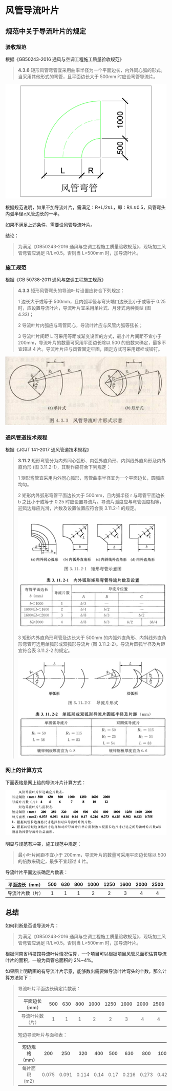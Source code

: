 # 风管导流叶片

## 规范中关于导流叶片的规定

### 验收规范

根据《GB50243-2016 通风与空调工程施工质量验收规范》

>**4.3.6** 矩形风管弯管宜采用曲率半径为一个平面边长，内外同心弧的形式。当采用其他形式的弯管，且平面边长大于 500mm 时应设弯管导流片。

![风管弯头](img/风管弯头.png)

根据规范说明，如果不加导流叶片，需满足：R+L/2≥L，即：R/L≥0.5，风管弯头内弧半径≥风管边长的一半。

如果不满足上述条件，需要设风管导流叶片。

结论：

>为满足《GB50243-2016 通风与空调工程施工质量验收规范》，现场加工风管弯管应满足 R/L≥0.5。否则当 L>500mm 时，加导流叶片。

### 施工规范

根据《GB 50738-2011 通风与空调工程施工规范》

>**4.3.3** 矩形风管弯头的导流叶片设置应符合下列规定：
>
>1 边长大于或等于 500mm，且内弧半径与弯头端口边长比小于或等于 0.25 时，应设置导流叶片，导流叶片宜采用单片式、月牙式两种类型 (图 4.33)；
>
>2 导流叶片内弧应与弯管同心，导流叶片应与风管内弧等弦长；
>
>3 导流叶片间距 L 可采用等距或渐变设置的方式，最小叶片间距不宜小于 200mm，导流叶片的数量可采用平面边长除以 500 的倍数来确定，最多不宜超过 4 片。导流叶片应与风管固定牢固，固定方式可采用螺栓或铆钉。

![风管导流叶片形式示意](img/风管导流叶片形式示意.png)

### 通风管道技术规程

根据《JGJT 141-2017 通风管道技术规程》

>**3.11.2** 矩形弯管分为内外同心弧形、内弧外直角形、内斜线外直角形及内外直角形 (图 3.11.2-1)，其制作应符合下列规定：
>
>1 矩形弯管宜采用内外同心弧形，弯管曲率半径宜为一个平面边长，圆弧应均匀。
>
>2 矩形内外弧形弯管平面边长大于 500mm，且内弧半径 r 与弯管平面边长 b 之比小于或等于 0.25 时应设置导流片。导流片弧度应与弯管弧度相等，迎风边缘应光滑，片数及设置位置应符合表 3.11.2-1 的规定。
>
>![内外弧形矩形弯管导流片数及设置](img/内外弧形矩形弯管导流片数及设置.png)
>
>3 矩形内外直角形弯管及边长大于 500mm 的内弧外直角形、内斜线外直角形弯管可选用单弧形或双弧形导流片 (图 3.11.2-2)。导流片圆弧半径及片距宜符合表 3.11.2-2 的规定。
>
>![单弧形或双弧形导流片圆弧半径及片距](img/单弧形或双弧形导流片圆弧半径及片距.png)

### 网上的计算方式

下面表格是网上给的导流叶片计算方式：

![风管导流叶片片数与面积](img/风管导流叶片片数与面积.png)

明显与规范有冲突，施工规范中规定：

> 最小叶片间距不宜小于 200mm，导流叶片的数量可采用平面边长除以 500 的倍数来确定，最多不宜超过 4 片。

导流叶片平面边长确定片数表：

|  平面边长（mm）  | 500  | 630  | 800  | 1000 | 1250 | 1600 | 2000 | 2500 |
| :--------------: | :--: | :--: | :--: | :--: | :--: | :--: | :--: | :--: |
| 导流叶片数（片） |  1   |  1   |  1   |  2   |  2   |  3   |  4   |  4   |

## 总结

如何判断是否设导流叶片：

>为满足《GB50243-2016 通风与空调工程施工质量验收规范》，现场加工风管弯管应满足 R/L≥0.5。否则当 L>500mm 时，加导流叶片。

根据河南省科技馆导流叶片情况估算，一个项目可以根据项目风管总面积估算导流叶片的面积，一般为风管总面积的 2%~4%。

如果图上明确画的有导流叶片示意，能够数出需要做导流叶片弯头的个数，那么计算方法如下：

> 导流叶片平面边长确定片数表：
>
> |  平面边长（mm）  | 500  | 630  | 800  | 1000 | 1250 | 1600 | 2000 | 2500 |
> | :--------------: | :--: | :--: | :--: | :--: | :--: | :--: | :--: | :--: |
> | 导流叶片数（片） |  1   |  1   |  1   |  2   |  2   |  3   |  4   |  4   |
>
> 短边导流叶片与面积表：
>
> | 短边规格（mm） |  200  |  250  | 320   | 400  | 500  | 630   | 800   | 1000  | 1250  | 1600  | 2000  |
> | :------------: | :---: | :---: | ----- | ---- | ---- | ----- | ----- | ----- | ----- | ----- | ----- |
> | 每片面积（m2） | 0.075 | 0.091 | 0.114 | 0.14 | 0.17 | 0.216 | 0.273 | 0.425 | 0.502 | 0.623 | 0.755 |
